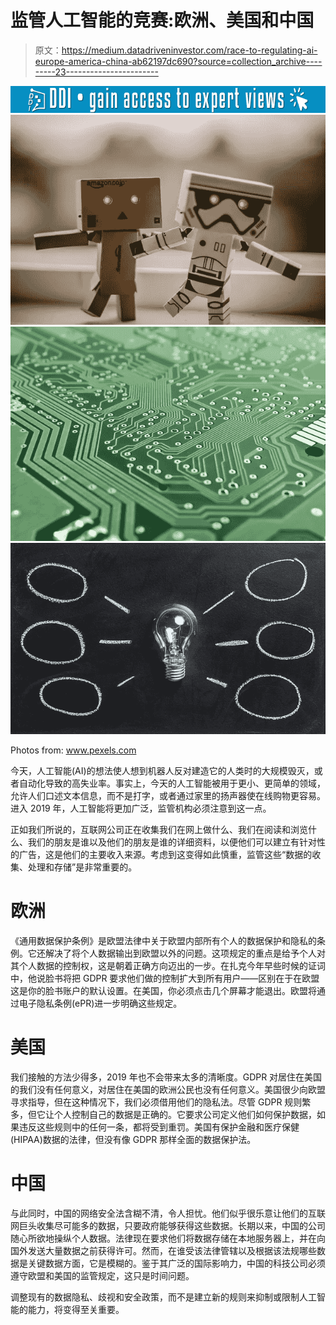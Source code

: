 # 监管人工智能的竞赛:欧洲、美国和中国

> 原文：<https://medium.datadriveninvestor.com/race-to-regulating-ai-europe-america-china-ab62197dc690?source=collection_archive---------23----------------------->

[![](img/470461fd7115b7be6636b48da0b8d556.png)](http://www.track.datadriveninvestor.com/1B9E)![](img/00df015cb9912105ef2b71f158e6c1af.png)![](img/ccc8b4c74087754fa2f26db06f6b2551.png)![](img/a99d1b1d0e8a97da3d932c369917ad00.png)

Photos from: www.pexels.com

今天，人工智能(AI)的想法使人想到机器人反对建造它的人类时的大规模毁灭，或者自动化导致的高失业率。事实上，今天的人工智能被用于更小、更简单的领域，允许人们口述文本信息，而不是打字，或者通过家里的扬声器使在线购物更容易。进入 2019 年，人工智能将更加广泛，监管机构必须注意到这一点。

正如我们所说的，互联网公司正在收集我们在网上做什么、我们在阅读和浏览什么、我们的朋友是谁以及他们的朋友是谁的详细资料，以便他们可以建立有针对性的广告，这是他们的主要收入来源。考虑到这变得如此慎重，监管这些“数据的收集、处理和存储”是非常重要的。

# 欧洲

《通用数据保护条例》是欧盟法律中关于欧盟内部所有个人的数据保护和隐私的条例。它还解决了将个人数据输出到欧盟以外的问题。这项规定的重点是给予个人对其个人数据的控制权，这是朝着正确方向迈出的一步。在扎克今年早些时候的证词中，他说脸书将把 GDPR 要求他们做的控制扩大到所有用户——区别在于在欧盟这是你的脸书账户的默认设置。在美国，你必须点击几个屏幕才能退出。欧盟将通过电子隐私条例(ePR)进一步明确这些规定。

# 美国

我们接触的方法少得多，2019 年也不会带来太多的清晰度。GDPR 对居住在美国的我们没有任何意义，对居住在美国的欧洲公民也没有任何意义。美国很少向欧盟寻求指导，但在这种情况下，我们必须借用他们的隐私法。尽管 GDPR 规则繁多，但它让个人控制自己的数据是正确的。它要求公司定义他们如何保护数据，如果违反这些规则中的任何一条，都将受到重罚。美国有保护金融和医疗保健(HIPAA)数据的法律，但没有像 GDPR 那样全面的数据保护法。

# 中国

与此同时，中国的网络安全法含糊不清，令人担忧。他们似乎很乐意让他们的互联网巨头收集尽可能多的数据，只要政府能够获得这些数据。长期以来，中国的公司随心所欲地操纵个人数据。法律现在要求他们将数据存储在本地服务器上，并在向国外发送大量数据之前获得许可。然而，在谁受该法律管辖以及根据该法规哪些数据是关键数据方面，它是模糊的。鉴于其广泛的国际影响力，中国的科技公司必须遵守欧盟和美国的监管规定，这只是时间问题。

调整现有的数据隐私、歧视和安全政策，而不是建立新的规则来抑制或限制人工智能的能力，将变得至关重要。